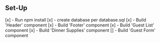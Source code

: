 ## Set-Up
[x] - Run npm install
[x] - create database per database.sql
[x] - Build 'Header' component
[x] - Build 'Footer' component
[x] - Build 'Guest List' component
[x] - Build 'Dinner Supplies' component
[] - Build 'Guest Form' component